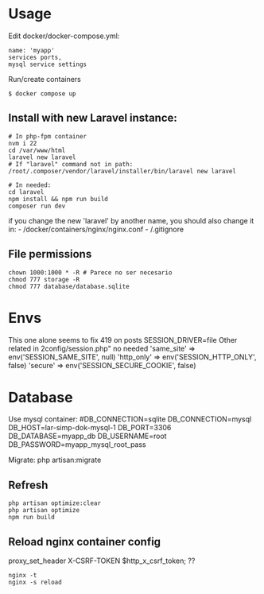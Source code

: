 # Usage

Edit docker/docker-compose.yml:
	
	name: 'myapp'
	services ports,
	mysql service settings

Run/create containers

	$ docker compose up

## Install with new Laravel instance: 

	# In php-fpm container
	nvm i 22 
	cd /var/www/html
	laravel new laravel
	# If "laravel" command not in path:
	/root/.composer/vendor/laravel/installer/bin/laravel new laravel
	
	# In needed:
	cd laravel
	npm install && npm run build
	composer run dev

if you change the new 'laravel' by another name, you should also change it in: 
	- /docker/containers/nginx/nginx.conf
	- /.gitignore

## File permissions

	chown 1000:1000 * -R # Parece no ser necesario
	chmod 777 storage -R
	chmod 777 database/database.sqlite 

# Envs

This one alone seems to fix 419 on posts 
	SESSION_DRIVER=file
	Other related in 2config/session.php" no needed
		'same_site' => env('SESSION_SAME_SITE', null)
		'http_only' => env('SESSION_HTTP_ONLY', false)
		'secure' => env('SESSION_SECURE_COOKIE', false)


# Database

Use mysql container:
	#DB_CONNECTION=sqlite
	DB_CONNECTION=mysql
	DB_HOST=lar-simp-dok-mysql-1
	DB_PORT=3306
	DB_DATABASE=myapp_db
	DB_USERNAME=root
	DB_PASSWORD=myapp_mysql_root_pass

Migrate:
	php artisan:migrate

## Refresh

	php artisan optimize:clear
	php artisan optimize
	npm run build

## Reload nginx container config


proxy_set_header X-CSRF-TOKEN $http_x_csrf_token; ??

	nginx -t
	nginx -s reload